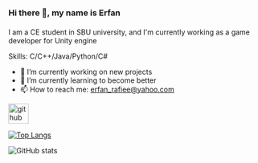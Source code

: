 ### Hi there 👋, my name is Erfan
####  


I am a CE student in SBU university, and I'm currently working as a game developer for Unity engine 

Skills: C/C++/Java/Python/C#

- 🔭 I’m currently working on new projects 
- 🌱 I’m currently learning to become better
- 📫 How to reach me: erfan_rafiee@yahoo.com 


[<img src='https://cdn.jsdelivr.net/npm/simple-icons@3.0.1/icons/github.svg' alt='github' height='40'>](https://github.com/3RFUNn)  

[![Top Langs](https://github-readme-stats.vercel.app/api/top-langs/?username=3RFUNn)](https://github.com/anuraghazra/github-readme-stats)

![GitHub stats](https://github-readme-stats.vercel.app/api?username=3RFUNn&show_icons=true&count_private=true)  
 
